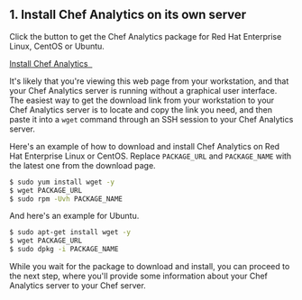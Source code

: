 ## 1. Install Chef Analytics on its own server

Click the button to get the Chef Analytics package for Red Hat Enterprise Linux, CentOS or Ubuntu.

<a class='accent-button radius' href='https://downloads.chef.io/analytics/' target='_blank'>Install Chef Analytics&nbsp;&nbsp;<i class='fa fa-external-link'></i></a>

It's likely that you're viewing this web page from your workstation, and that your Chef Analytics server is running without a graphical user interface. The easiest way to get the download link from your workstation to your Chef Analytics server is to locate and copy the link you need, and then paste it into a `wget` command through an SSH session to your Chef Analytics server.

Here's an example of how to download and install Chef Analytics on Red Hat Enterprise Linux or CentOS. Replace <code class="placeholder">PACKAGE\_URL</code> and <code class="placeholder">PACKAGE\_NAME</code> with the latest one from the download page.

```bash
$ sudo yum install wget -y
$ wget PACKAGE_URL
$ sudo rpm -Uvh PACKAGE_NAME
```

And here's an example for Ubuntu.

```bash
$ sudo apt-get install wget -y
$ wget PACKAGE_URL
$ sudo dpkg -i PACKAGE_NAME
```


While you wait for the package to download and install, you can proceed to the next step, where you'll provide some information about your Chef Analytics server to your Chef server.
